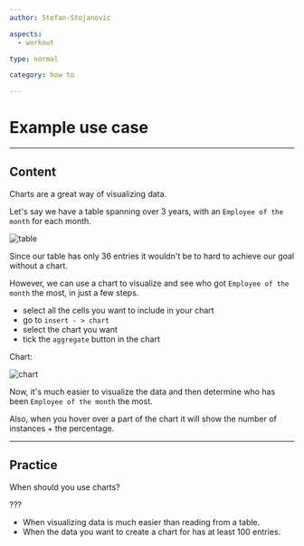 ```yaml
---
author: Stefan-Stojanovic

aspects:
  - workout

type: normal

category: how to

---
```


# Example use case

---
## Content

Charts are a great way of visualizing data.

Let's say we have a table spanning over 3 years, with an `Employee of the month` for each month.

![table](https://img.enkipro.com/1f584d886ee197028c667f42f509ef2c.png)

Since our table has only 36 entries it wouldn't be to hard to achieve our goal without a chart.

However, we can use a chart to visualize and see who got `Employee of the month` the most, in just a few steps.

- select all the cells you want to include in your chart
- go to `insert - > chart`
- select the chart you want
- tick the `aggregate` button in the chart

Chart:

![chart](https://img.enkipro.com/70eca1f472c36ead8ece0c5342bb767d.png)

Now, it's much easier to visualize the data and then determine who has been `Employee of the month` the most. 


Also, when you hover over a part of the chart it will show the number of instances + the percentage.

---
## Practice

When should you use charts?

???

* When visualizing data is much easier than reading from a table.
* When the data you want to create a chart for has at least 100 entries.
